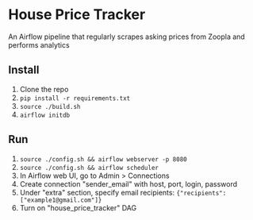 # House Price Tracker
An Airflow pipeline that regularly scrapes asking prices from Zoopla and performs analytics

## Install
1. Clone the repo
2. ```pip install -r requirements.txt```
3. ```source ./build.sh```
4. ```airflow initdb```

## Run
1. ```source ./config.sh && airflow webserver -p 8080```
2. ```source ./config.sh && airflow scheduler```
3. In Airflow web UI, go to Admin > Connections
4. Create connection "sender_email" with host, port, login, password
5. Under "extra" section, specify email recipients: ```{"recipients": ["example1@gmail.com"]}```
6. Turn on "house_price_tracker" DAG

